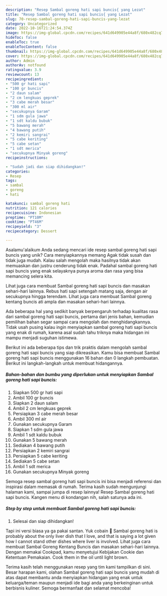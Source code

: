 ```yaml
---
description: "Resep Sambal goreng hati sapi buncis{ yang Lezat"
title: "Resep Sambal goreng hati sapi buncis{ yang Lezat"
slug: 70-resep-sambal-goreng-hati-sapi-buncis-yang-lezat
category: Uncategorized
date: 2022-10-16T21:24:54.374Z
image: https://img-global.cpcdn.com/recipes/641d649905e44a8f/680x482cq70/sambal-goreng-hati-sapi-buncis-foto-resep-utama.jpg
hideToc: false
enableToc: true
enableTocContent: false
thumbnail: https://img-global.cpcdn.com/recipes/641d649905e44a8f/680x482cq70/sambal-goreng-hati-sapi-buncis-foto-resep-utama.jpg
cover: https://img-global.cpcdn.com/recipes/641d649905e44a8f/680x482cq70/sambal-goreng-hati-sapi-buncis-foto-resep-utama.jpg
author: Admin
authorAv: notfound
ratingvalue: 3.9
reviewcount: 13
recipeingredient:
- "500 gr hati sapi"
- "100 gr buncis"
- "2 daun salam"
- "2 cm lengkuas geprek"
- "3 cabe merah besar"
- "300 ml air"
- "secukupnya Garam"
- "1 sdm gula jawa"
- "1 sdt kaldu bubuk"
- "5 bawang merah"
- "4 bawang putih"
- "2 kemiri sangrai"
- "5 cabe keriting"
- "5 cabe setan"
- "1 sdt merica"
- "secukupnya Minyak goreng"
recipeinstructions:

- "Sudah jadi dan siap dihidangkan!"
categories:
- Resep
tags:
- sambal
- goreng
- hati

katakunci: sambal goreng hati 
nutrition: 121 calories
recipecuisine: Indonesian
preptime: "PT10M"
cooktime: "PT46M"
recipeyield: "3"
recipecategory: Dessert

---
```



Asalamu'alaikum Anda sedang mencari ide resep sambal goreng hati sapi buncis yang unik? Cara menyiapkannya memang Agak tidak susah dan tidak juga mudah. Kalau salah mengolah maka hasilnya tidak akan memuaskan dan justru cenderung tidak enak. Padahal sambal goreng hati sapi buncis yang enak selayaknya punya aroma dan rasa yang bisa memancing selera kita.


Lihat juga cara membuat Sambal goreng hati sapi buncis dan masakan sehari-hari lainnya. Rebus hati sapi setengah matang saja, dengan air secukupnya hingga terendam. Lihat juga cara membuat Sambal goreng kentang buncis ati ampla dan masakan sehari-hari lainnya.

Ada beberapa hal yang sedikit banyak berpengaruh terhadap kualitas rasa dari sambal goreng hati sapi buncis, pertama dari jenis bahan, kemudian pemilihan bahan segar sampai cara mengolah dan menghidangkannya. Tidak usah pusing kalau ingin menyiapkan sambal goreng hati sapi buncis yang enak di rumah, karena asal sudah tahu triknya maka hidangan ini mampu menjadi suguhan istimewa.


Berikut ini ada beberapa tips dan trik praktis dalam mengolah sambal goreng hati sapi buncis yang siap dikreasikan. Kamu bisa membuat Sambal goreng hati sapi buncis menggunakan 16 bahan dan 0 langkah pembuatan. Berikut ini langkah-langkah untuk membuat hidangannya.

<!--inarticleads1-->

##### Bahan-bahan dan bumbu yang diperlukan untuk menyiapkan Sambal goreng hati sapi buncis:

1. Siapkan 500 gr hati sapi
1. Ambil 100 gr buncis
1. Siapkan 2 daun salam
1. Ambil 2 cm lengkuas geprek
1. Persiapkan 3 cabe merah besar
1. Ambil 300 ml air
1. Gunakan secukupnya Garam
1. Siapkan 1 sdm gula jawa
1. Ambil 1 sdt kaldu bubuk
1. Gunakan 5 bawang merah
1. Sediakan 4 bawang putih
1. Persiapkan 2 kemiri sangrai
1. Persiapkan 5 cabe keriting
1. Sediakan 5 cabe setan
1. Ambil 1 sdt merica
1. Gunakan secukupnya Minyak goreng


Semoga resep sambal goreng hati sapi buncis ini bisa menjadi referensi dan inspirasi dalam memasak di rumah. Terima kasih sudah mengunjungi halaman kami, sampai jumpa di resep lainnya! Resep Sambal goreng hati sapi buncis. Kangen menu di kondangan nih, salah satunya ada ini. 

<!--inarticleads2-->

##### Step by step untuk membuat Sambal goreng hati sapi buncis:


1. Selesai dan siap dihidangkan!

Tapi ini versi biasa ya ga pakai santan. Yuk cobain 🥰 Sambal goreng hati is probably about the only liver dish that I love, and that is saying a lot given how I cannot stand other dishes where liver is involved. Lihat juga cara membuat Sambal Goreng Kentang Buncis dan masakan sehari-hari lainnya. Dengan memakai Cookpad, kamu menyetujui Kebijakan Cookie dan Ketentuan Pemakaian. Cook them in the oil until light brown. 

Terima kasih telah menggunakan resep yang tim kami tampilkan di sini. Besar harapan kami, olahan Sambal goreng hati sapi buncis yang mudah di atas dapat membantu anda menyiapkan hidangan yang enak untuk keluarga/teman maupun menjadi ide bagi anda yang berkeinginan untuk berbisnis kuliner. Semoga bermanfaat dan selamat mencoba!
